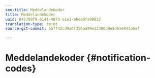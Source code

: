 ```yaml
---
seo-title: Meddelandekoder
title: Meddelandekoder
uuid: 845709f9-6141-4873-a1e1-abee9fa90832
translation-type: tm+mt
source-git-commit: 557f42cd9a6f356aa99e13386d9e8d65e043a6af

---
```



# Meddelandekoder {#notification-codes}
